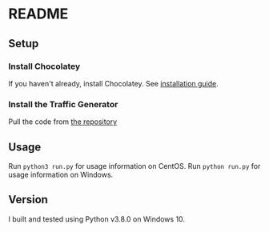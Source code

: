 # README

## Setup 

### Install Chocolatey

If you haven't already, install Chocolatey. See [installation guide](https://chocolatey.org/docs/installation).

### Install the Traffic Generator

Pull the code from [the repository](https://github.com/grantcurell/generatewebtraffic/archive/master.zip)





## Usage
Run `python3 run.py` for usage information on CentOS.
Run `python run.py` for usage information on Windows.

## Version
I built and tested using Python v3.8.0 on Windows 10.